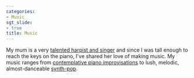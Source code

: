 ```yaml
---
categories:
- Music
sgt_slide:
- true
title: Music
---
```


My mum is a very <a href="http://www.carolkappus.com" target="_blank"> talented harpist and singer</a> and since I was tall enough to reach the keys on the piano, I've shared her love of making music. My music ranges from [contemplative piano improvisations](https://piano.peterkappus.com) to lush, melodic, almost-danceable [synth-pop](/music/shimmer-bounce).
